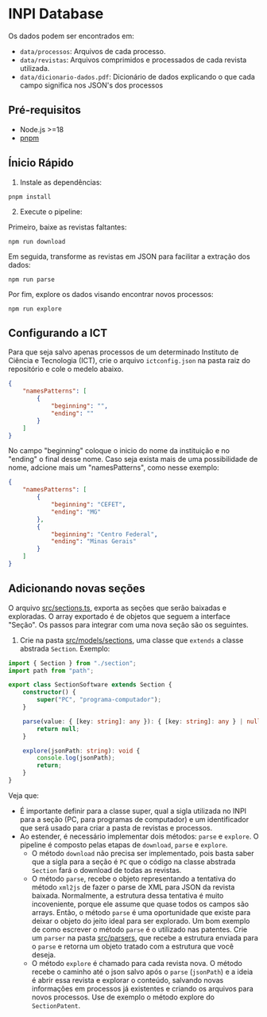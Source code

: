 # INPI Database

Os dados podem ser encontrados em:

-   `data/processos`: Arquivos de cada processo.
-   `data/revistas`: Arquivos comprimidos e processados de cada revista utilizada.
-   `data/dicionario-dados.pdf`: Dicionário de dados explicando o que cada campo significa nos JSON's dos processos

## Pré-requisitos

- Node.js >=18
- [pnpm](https://pnpm.io/pt/installation)

## Ínicio Rápido
1. Instale as dependências:
```
pnpm install
```
2. Execute o pipeline:

Primeiro, baixe as revistas faltantes:
```
npm run download
```
Em seguida, transforme as revistas em JSON para facilitar a extração dos dados:
```
npm run parse
```
Por fim, explore os dados visando encontrar novos processos:
```
npm run explore
```

## Configurando a ICT

Para que seja salvo apenas processos de um determinado Instituto de Ciência e Tecnologia (ICT), crie o arquivo ```ictconfig.json``` na pasta raiz do repositório e cole o medelo abaixo.

``` json
{
    "namesPatterns": [
        {
            "beginning": "",
            "ending": ""
        }
    ]
}
```

No campo "beginning" coloque o inicio do nome da instituição e no "ending" o final desse nome. Caso seja exista mais de uma possibilidade de nome, adcione mais um "namesPatterns", como nesse exemplo:

``` json
{
    "namesPatterns": [
        {
            "beginning": "CEFET",
            "ending": "MG"
        },
        {
            "beginning": "Centro Federal",
            "ending": "Minas Gerais"
        }
    ]
}
```

## Adicionando novas seções
O arquivo [src/sections.ts](https://github.com/cie-cefet-mg/inpi-db/blob/main/src/sections.ts), exporta as seções que serão baixadas e exploradas. O array exportado é de objetos que seguem a interface "Seção". Os passos para integrar com uma nova seção são os seguintes.
1. Crie na pasta [src/models/sections](https://github.com/cie-cefet-mg/inpi-db/tree/main/src/models/sections), uma classe que `extends` a classe abstrada `Section`. Exemplo:
```ts
import { Section } from "./section";
import path from "path";

export class SectionSoftware extends Section {
    constructor() {
        super("PC", "programa-computador");
    }

    parse(value: { [key: string]: any }): { [key: string]: any } | null {
        return null;
    }

    explore(jsonPath: string): void {
        console.log(jsonPath);
        return;
    }
}
```
Veja que:
- É importante definir para a classe super, qual a sigla utilizada no INPI para a seção (PC, para programas de computador) e um identificador que será usado para criar a pasta de revistas e processos.
- Ao estender, é necessário implementar dois métodos: `parse` e `explore`. O pipeline é composto pelas etapas de `download`, `parse` e `explore`.
    - O método `download` não precisa ser implementado, pois basta saber que a sigla para a seção é `PC` que o código na classe abstrada `Section` fará o download de todas as revistas.
    - O método `parse`, recebe o objeto representando a tentativa do método `xml2js` de fazer o parse de XML para JSON da revista baixada. Normalmente, a estrutura dessa tentativa é muito incoveniente, porque ele assume que quase todos os campos são arrays. Então, o método `parse` é uma oportunidade que existe para deixar o objeto do jeito ideal para ser explorado. Um bom exemplo de como escrever o método `parse` é o utilizado nas patentes. Crie um `parser` na pasta [src/parsers](https://github.com/cie-cefet-mg/inpi-db/tree/main/src/parsers), que recebe a estrutura enviada para o `parse` e retorna um objeto tratado com a estrutura que você deseja.
    - O método `explore` é chamado para cada revista nova. O método recebe o caminho até o json salvo após o `parse` (`jsonPath`) e a ideia é abrir essa revista e explorar o conteúdo, salvando novas informações em processos já existentes e criando os arquivos para novos processos. Use de exemplo o método explore do `SectionPatent`.
